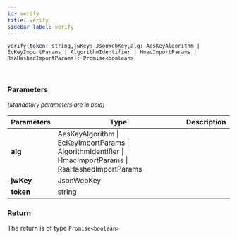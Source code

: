```yaml
---
id: verify
title: verify
sidebar_label: verify
---
```


```tsx
verify(token: string,jwKey: JsonWebKey,alg: AesKeyAlgorithm | EcKeyImportParams | AlgorithmIdentifier | HmacImportParams | RsaHashedImportParams): Promise<boolean>
```
<br/>



### Parameters

<font size="2"><i>(Mandatory parameters are in bold)</i></font>

| Parameters | Type | Description |
| --------- | ---- | ----------- |
| **alg** | AesKeyAlgorithm \| EcKeyImportParams \| AlgorithmIdentifier \| HmacImportParams \| RsaHashedImportParams |  |
| **jwKey** | JsonWebKey |  |
| **token** | string |  |


### Return



The return is of type <code>Promise<boolean\></code>